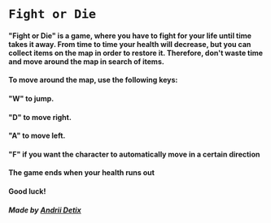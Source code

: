 # `Fight or Die`
#### "Fight or Die" is a game, where you have to fight for your life until time takes it away. From time to time your health will decrease, but you can collect items on the map in order to restore it. Therefore, don't waste time and move around the map in search of items.

#### To move around the map, use the following keys:
#### "W" to jump.
#### "D" to move right.
#### "A" to move left.
#### "F" if you want the character to automatically move in a certain direction

#### The game ends when your health runs out

#### Good luck!

###### **Made by [Andrii Detix](https://github.com/Andrii-Detix)**
